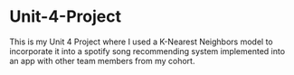 # Unit-4-Project

This is my Unit 4 Project where I used a K-Nearest Neighbors model to incorporate it into a spotify song recommending system implemented into an app with other team members from my cohort.
